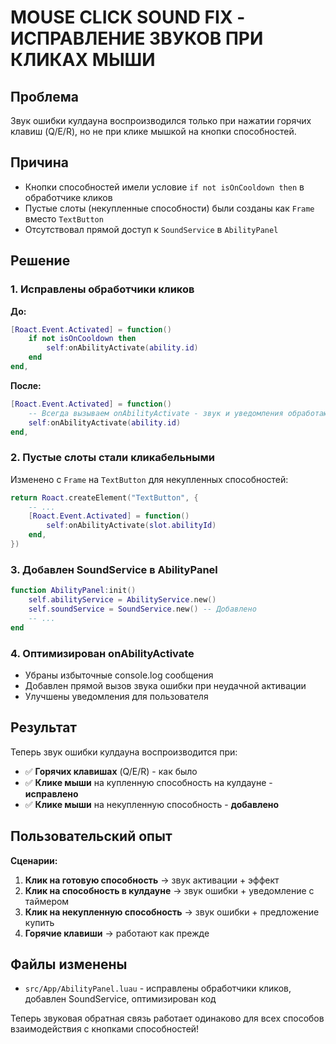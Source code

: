 # MOUSE CLICK SOUND FIX - ИСПРАВЛЕНИЕ ЗВУКОВ ПРИ КЛИКАХ МЫШИ

## Проблема
Звук ошибки кулдауна воспроизводился только при нажатии горячих клавиш (Q/E/R), но не при клике мышкой на кнопки способностей.

## Причина
- Кнопки способностей имели условие `if not isOnCooldown then` в обработчике кликов
- Пустые слоты (некупленные способности) были созданы как `Frame` вместо `TextButton`
- Отсутствовал прямой доступ к `SoundService` в `AbilityPanel`

## Решение

### 1. Исправлены обработчики кликов
**До:**
```lua
[Roact.Event.Activated] = function()
    if not isOnCooldown then
        self:onAbilityActivate(ability.id)
    end
end,
```

**После:**
```lua
[Roact.Event.Activated] = function()
    -- Всегда вызываем onAbilityActivate - звук и уведомления обработаются внутри
    self:onAbilityActivate(ability.id)
end,
```

### 2. Пустые слоты стали кликабельными
Изменено с `Frame` на `TextButton` для некупленных способностей:
```lua
return Roact.createElement("TextButton", {
    -- ...
    [Roact.Event.Activated] = function()
        self:onAbilityActivate(slot.abilityId)
    end,
})
```

### 3. Добавлен SoundService в AbilityPanel
```lua
function AbilityPanel:init()
    self.abilityService = AbilityService.new()
    self.soundService = SoundService.new() -- Добавлено
    -- ...
end
```

### 4. Оптимизирован onAbilityActivate
- Убраны избыточные console.log сообщения
- Добавлен прямой вызов звука ошибки при неудачной активации
- Улучшены уведомления для пользователя

## Результат
Теперь звук ошибки кулдауна воспроизводится при:
- ✅ **Горячих клавишах** (Q/E/R) - как было
- ✅ **Клике мыши** на купленную способность на кулдауне - **исправлено**
- ✅ **Клике мыши** на некупленную способность - **добавлено**

## Пользовательский опыт

**Сценарии:**
1. **Клик на готовую способность** → звук активации + эффект
2. **Клик на способность в кулдауне** → звук ошибки + уведомление с таймером
3. **Клик на некупленную способность** → звук ошибки + предложение купить
4. **Горячие клавиши** → работают как прежде

## Файлы изменены
- `src/App/AbilityPanel.luau` - исправлены обработчики кликов, добавлен SoundService, оптимизирован код

Теперь звуковая обратная связь работает одинаково для всех способов взаимодействия с кнопками способностей!
